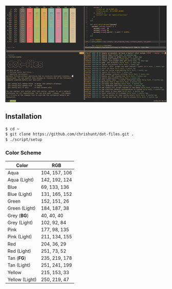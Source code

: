 ![](https://raw.githubusercontent.com/chrishunt/dot-files/master/.screenshot.png)

## Installation

```bash
$ cd ~
$ git clone https://github.com/chrishunt/dot-files.git .
$ ./script/setup
```

### Color Scheme

| Color          | RGB           |
|----------------|---------------|
| Aqua           | 104, 157, 106 |
| Aqua (Light)   | 142, 192, 124 |
| Blue           | 69, 133, 136  |
| Blue (Light)   | 131, 165, 152 |
| Green          | 152, 151, 26  |
| Green (Light)  | 184, 187, 38  |
| Grey (**BG**)  | 40, 40, 40    |
| Grey (Light)   | 102, 92, 84   |
| Pink           | 177, 98, 135  |
| Pink (Light)   | 211, 134, 155 |
| Red            | 204, 36, 29   |
| Red (Light)    | 251, 73, 52   |
| Tan (**FG**)   | 235, 219, 178 |
| Tan (Light)    | 251, 241, 199 |
| Yellow         | 215, 153, 33  |
| Yellow (Light) | 250, 219, 47  |
